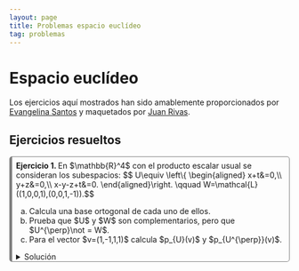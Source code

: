 ```yaml
---
layout: page
title: Problemas espacio euclídeo
tag: problemas
---
```

<style>
@media (min-width: 38em) {
  html {
    font-size: 18px;
  }
}



body {
  counter-reset: article;
}

article:before {
  counter-increment: article;
  content: "Ejercicio " counter(article) ". ";
  font-weight: bold;
}

article {
  border-style: solid;
  border-width: 1px 1px 1px 5px;
  border-color: gray gray gray gray;
  border-radius: 5px;
  padding: 0.5em 0.5em 0em 0.5em;
  margin-bottom: 0.5em;
}
</style>

# Espacio euclídeo

Los ejercicios aquí mostrados han sido amablemente proporcionados por [Evangelina Santos](https://www.ugr.es/~esantos/) y maquetados por [Juan Rivas](https://github.com/MrRiversGit).

## Ejercicios resueltos 

<article>
En $\mathbb{R}^4$ con el producto escalar usual se consideran los subespacios:
$$
U\equiv \left\{ \begin{aligned}
x+t&=0,\\
y+z&=0,\\
x-y-z+t&=0.
\end{aligned}\right. 
\qquad  W=\mathcal{L}((1,0,0,1),(0,0,1,-1)).$$ 

<ol type="a">
<li>Calcula una base ortogonal de cada uno de ellos.</li>
<li>Prueba que $U$ y $W$ son complementarios, pero que $U^{\perp}\not = W$.</li>
<li>Para el vector $v=(1,-1,1,1)$ calcula $p_{U}(v)$ y $p_{U^{\perp}}(v)$.</li>
</ol>

<details>
<summary>Solución</summary>

<ol type="a">
<li>Calcular una base ortogonal.<br>
Para calcular una base ortogonal de $U$ empezamos simplificando las ecuaciones cartesianas y obteniendo una base:
$$U\equiv \left\{ \begin{array}{rl}
x+t&=0,\\
y+z&=0,\\
x-y-z+t&=0.
\end{array}\right. \sim_f U\equiv \left\{ \begin{array}{rl}
x+t&=0,\\
y+z&=0.\\
\end{array}\right.
$$ Podemos calcular una base usando como parámetros a $x$ e $y$: $\{ (1,0,0,-1),(0,1,-1,0)\}$; además esta base resulta ser ortogonal.<br>
Para $W$ ya tenemos un sistema de generadores y observamos que son linealmente independientes; pero no son ortogonales, así que utilizamos el método de Gram-Schimdt partiendo de estos vectores:
$$\begin{array}{l}
u_1=(1,0,0,1),\\
u_2=(0,0,1,-1),
\end{array}\hspace{1cm}
\begin{array}{l}
e_1=(1,0,0,1),\\
e_2=(0,0,1,-1)+\lambda_{2,1}(1,0,0,1).
\end{array}$$
Calculamos $$\lambda_{2,1}=-\frac{<(0,0,1,-1),(1,0,0,1)>}{<(1,0,0,1),(1,0,0,1)>}=-\frac{-1}{2}=\frac{1}{2}.$$
Así que la base ortogonal de $W$ que obtenemos es:
$$\{(1,0,0,1),(1/2,0,1,-1/2)\}.$$
</li>

<li>Probar que $U$ y $W$ son complementarios, pero que $U^{\perp}\not = W$.<br>
Son complementarios si $U+W=\mathbb{R}^4$ y $U\cap W=\{ 0 \}$. Calculamos $U+W$ reuniendo bases:
$$\begin{pmatrix}
1 & 0 & 1 & 0\\
0 & 1 & 0 & 0\\
0 & -1 & 0 & 1\\
-1 & 0 & 1 & -1
\end{pmatrix}\sim_c \begin{pmatrix}
1 & 0 & 0 & 0\\
0 & 1 & 0 & 0\\
0 & -1 & 0 & 1\\
-1 & 0 & 2 & -1
\end{pmatrix}\sim_c \begin{pmatrix}
1 & 0 & 0 & 0\\
0 & 1 & 0 & 0\\
0 & -1 & 0 & 1\\
0 & 0 & 1 & 0
\end{pmatrix}\sim_c \begin{pmatrix}
1 & 0 & 0 & 0\\
0 & 1 & 0 & 0\\
0 & 0 & 1 & 0\\
0 & 0 & 0 & 1
\end{pmatrix}.$$
y obtenemos que $U+W=\mathbb{R}^4$ puesto que obtenemos la base canónica. Ahora usando la fórmula de las dimensiones 
$$\operatorname{dim}(U) + \operatorname{dim}(W) = \operatorname{dim}(U+W)+ \operatorname{dim}(U\cap W)$$
obtenemos que $\operatorname{dim}(U\cap W)=0$ y por tanto $U\cap W=\{ 0 \}$.
Sin embargo, como $<(1,0,0,-1),(0,0,1,-1)>=1$ y $(1,0,0,-1)\in U$ y $(0,0,1,-1)\in W$, entonces $W\not = U^{\perp}$.</li>

<li>Calcular $p_{U}(v)$ y $p_{U^{\perp}}(v)$.<br>
De la base de $U$ obtenemos las cartesianas de $U^{\perp}$ que son:
$$U^{\perp}\equiv \left\{ \begin{array}{rl}
x-t&=0,\\
y-z&=0.\\
\end{array}\right.$$
Escribimos ahora $v=p_{U}(v)+p_{U^{\perp}}$ usando 4 incógnitas 
$$(1,-1,1,1)=(\alpha, \beta, \gamma, \delta)+ (1-\alpha, -1-\beta,1-\gamma, 1-\delta)$$ e imponemos las condiciones de que el primero cumpla las cartesianas de $U$ y el segundo las de $U^{\perp}$ y resolvemos:
$$\begin{array}{r}
\alpha +\delta = 0,\\
-\alpha + \delta = 0,\\
\beta + \gamma = 0,\\
-1-\beta -1+ \gamma = 0,
\end{array}$$
y resulta $\alpha= 0, \beta=-1, \gamma = 1, \delta= 0$, así que:
$$p_U(1,-1,1,1)=(0,-1,1,0); \, \, p_{U^{\perp}}(1,-1,1,1)=(1,0,0,1).$$ </li>

</ol>
</details>
</article>
